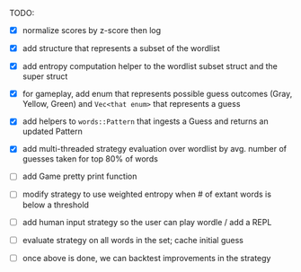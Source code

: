 TODO:

- [x] normalize scores by z-score then log
- [x] add structure that represents a subset of the wordlist
- [x] add entropy computation helper to the wordlist subset struct and the super struct

- [x] for gameplay, add enum that represents possible guess outcomes (Gray, Yellow, Green) and `Vec<that enum>` that represents a guess
- [x] add helpers to `words::Pattern` that ingests a Guess and returns an updated Pattern
- [x] add multi-threaded strategy evaluation over wordlist by avg. number of guesses taken for top 80% of words

- [ ] add Game pretty print function
- [ ] modify strategy to use weighted entropy when # of extant words is below a threshold
- [ ] add human input strategy so the user can play wordle / add a REPL
- [ ] evaluate strategy on all words in the set; cache initial guess
- [ ] once above is done, we can backtest improvements in the strategy
